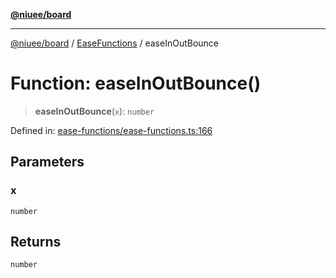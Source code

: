 [**@niuee/board**](../../../README.md)

***

[@niuee/board](../../../globals.md) / [EaseFunctions](../README.md) / easeInOutBounce

# Function: easeInOutBounce()

> **easeInOutBounce**(`x`): `number`

Defined in: [ease-functions/ease-functions.ts:166](https://github.com/niuee/board/blob/a0a1179721d4f4b943b6a9bc156753ac9737e502/src/ease-functions/ease-functions.ts#L166)

## Parameters

### x

`number`

## Returns

`number`
